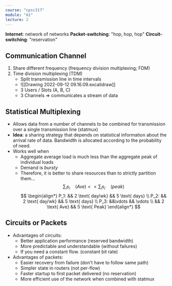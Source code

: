 ```yaml
---
course: "cpsc317"
module: "m1"
lecture: 2
---
```


**Internet**: network of networks
**Packet-switching**: "hop, hop, hop"
**Circuit-switching**: "reservation"

## Communication Channel
1. Share different frequency (frequency division multiplexing; FDM)
2. Time division multiplexing (TDM)
    - Split transmission line in time intervals
    - ![[Drawing 2022-09-12 09.16.09.excalidraw]]
    - 3 Users / Slots (A, B, C)
    - 3 Channels => communicates a stream of data

## Statistical Multiplexing
- Allows data from a number of channels to be combined for transmission over a single transmission line (statmux)
- **Idea**: a sharing strategy that depends on statistical information about the arrival rate of data. Bandwidth is allocated according to the probability of need.
- Works well when
    - Aggregate average load is much less than the aggregate peak of individual loads
    - Demand is *bursty*
    - Therefore, it is better to share resources than to strictly partition them...
$$\sum_i s_i\quad (Ave) << \sum_i s_i\quad (peak)$$
$$
\begin{align*}
P_1: && 2 \text{ day/wk} && 5 \text{ days} \\
P_2: && 2 \text{ day/wk} && 5 \text{ days} \\
P_3: &&\vdots && \vdots \\
&& 2 \text{ Ave} && 5 \text{ Peak}
\end{align*}
$$
## Circuits or Packets
- Advantages of circuits:
    - Better application performance (reserved bandwidth)
    - More predictable and understandable (without failures)
    - If you need a constant flow. (constant bit rate)
- Advantages of packets:
    - Easier recovery from failure (don't have to follow same path)
    - Simpler state in routers (not per-flow)  
    - Faster startup to first packet delivered (no reservation)  
    - More efficient use of the network when combined with statmux